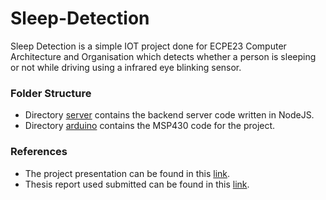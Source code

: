 # Sleep-Detection
Sleep Detection is a simple IOT project done for ECPE23 Computer Architecture and Organisation which detects whether a person is sleeping or not while driving using a infrared eye blinking sensor.

### Folder Structure
* Directory [server](server) contains the backend server code written in NodeJS.
* Directory [arduino](arduino) contains the MSP430 code for the project.

### References
* The project presentation can be found in this [link](https://drive.google.com/file/d/1FtAbUEn5SZhVpm8xDIr0OSTJ2wjzx2nW/view).
* Thesis report used submitted can be found in this [link](https://drive.google.com/file/d/1T0__TbnDsXs3rOuI4NQVxdpgkTyVyGV0/view).